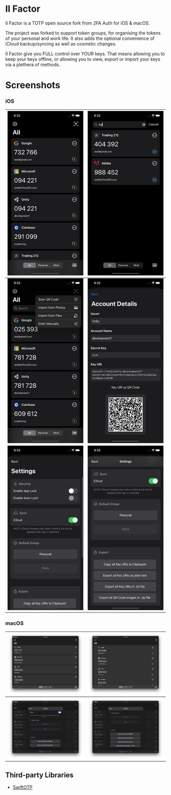 II Factor
======

II Factor is a TOTP open source fork from 2FA Auth for iOS & macOS.

The project was forked to support token groups, for organising the tokens of your personal and work life.
It also adds the optional convenience of iCloud backup/syncing as well as cosmetic changes.

II Factor give you FULL control over YOUR keys. That means allowing you to keep your keys offline, or allowing you to view, export or import your keys via a plethera of methods.


# Screenshots
### iOS
| ![](images/ios1.png)| ![](images/ios2.png)|
|---------------------|---------------------|
| ![](images/ios3.png)| ![](images/ios4.png)|
| ![](images/ios5.png)| ![](images/ios6.png)|

### macOS
| ![](images/macos1.png)| ![](images/macos2.png)|
|-----------------------|-----------------------|
| ![](images/macos3.png)| ![](images/macos4.png)|


## Third-party Libraries
- [SwiftOTP](https://github.com/lachlanbell/SwiftOTP)
